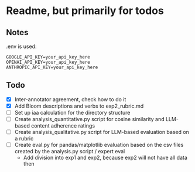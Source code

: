 # Readme, but primarily for todos

## Notes

.env is used:

```
GOOGLE_API_KEY=your_api_key_here
OPENAI_API_KEY=your_api_key_here
ANTHROPIC_API_KEY=your_api_key_here
```

## Todo

-   [x] Inter-annotator agreement, check how to do it
-   [x] Add Bloom descriptions and verbs to exp2_rubric.md
-   [ ] Set up iaa calculation for the directory structure
-   [ ] Create analysis_quantitative.py script for cosine similarity and LLM-based content adherence ratings
-   [ ] Create analysis_qualitative.py script for LLM-based evaluation based on a rubric
-   [ ] Create eval.py for pandas/matplotlib evaluation based on the csv files created by the analysis.py script / expert eval
   -   Add division into exp1 and exp2, because exp2 will not have all data then
